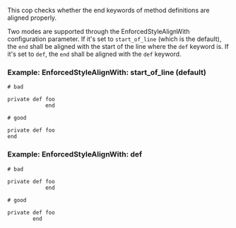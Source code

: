 This cop checks whether the end keywords of method definitions are
aligned properly.

Two modes are supported through the EnforcedStyleAlignWith configuration
parameter. If it's set to `start_of_line` (which is the default), the
`end` shall be aligned with the start of the line where the `def`
keyword is. If it's set to `def`, the `end` shall be aligned with the
`def` keyword.

### Example: EnforcedStyleAlignWith: start_of_line (default)
    # bad

    private def foo
                end

    # good

    private def foo
    end

### Example: EnforcedStyleAlignWith: def
    # bad

    private def foo
                end

    # good

    private def foo
            end